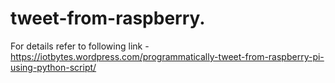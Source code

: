 # tweet-from-raspberry.

For details refer to following link - 
https://iotbytes.wordpress.com/programmatically-tweet-from-raspberry-pi-using-python-script/
